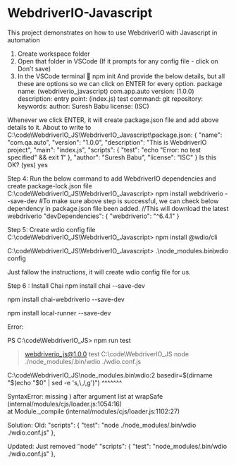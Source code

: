 # WebdriverIO-Javascript
This project demonstrates on how to use WebdriverIO with Javascript in automation





1.	Create workspace folder 
2.	Open that folder in VSCode (If it prompts for any config file -  click on Don’t save)
3.	In the VSCode terminal  npm init
And provide the below details, but all these are options so we can click on ENTER for every option.
package name: (webdriverio_javascript) com.app.auto
version: (1.0.0)
description:
entry point: (index.js)
test command:
git repository:
keywords:
author: Suresh Babu
license: (ISC)

Whenever we click ENTER, it will create package.json file and add above details to it.
	About to write to C:\code\WebdriverIO_JS\WebdriverIO_Javascript\package.json:
{
  "name": "com.qa.auto",
  "version": "1.0.0",
  "description": "This is WebdriverIO project",
  "main": "index.js",
  "scripts": {
    "test": "echo \"Error: no test specified\" && exit 1"
  },
  "author": "Suresh Babu",
  "license": "ISC"
}
Is this OK? (yes) yes   

Step 4: Run the below command to add WebdriverIO dependencies and create package-lock.json file
C:\code\WebdriverIO_JS\WebdriverIO_Javascript> npm install webdriverio --save-dev
#To make sure above step is successful, we can check below dependency in package.json file been added.
//This will download the latest webdriverio
"devDependencies": {
    "webdriverio": "^6.4.1"
  }

Step 5: Create wdio config file
C:\code\WebdriverIO_JS\WebdriverIO_Javascript> npm install @wdio/cli

C:\code\WebdriverIO_JS\WebdriverIO_Javascript> .\node_modules\.bin\wdio config

Just fallow the instructions, it will create wdio config file for us.

Step 6 : Install Chai 
npm install chai --save-dev

npm install chai-webdriverio --save-dev

npm install local-runner --save-dev


Error:

PS C:\code\WebdriverIO_JS> npm run test

> webdriverio_js@1.0.0 test C:\code\WebdriverIO_JS
> node ./node_modules/.bin/wdio ./wdio.conf.js

C:\code\WebdriverIO_JS\node_modules\.bin\wdio:2
basedir=$(dirname "$(echo "$0" | sed -e 's,\\,/,g')")
          ^^^^^^^

SyntaxError: missing ) after argument list
    at wrapSafe (internal/modules/cjs/loader.js:1054:16)       
    at Module._compile (internal/modules/cjs/loader.js:1102:27)


Solution:
Old:
"scripts": {
    "test": "node ./node_modules/.bin/wdio ./wdio.conf.js"
  },

Updated: Just removed ‘’node”
"scripts": {
    "test": "node_modules/.bin/wdio ./wdio.conf.js"
  },


